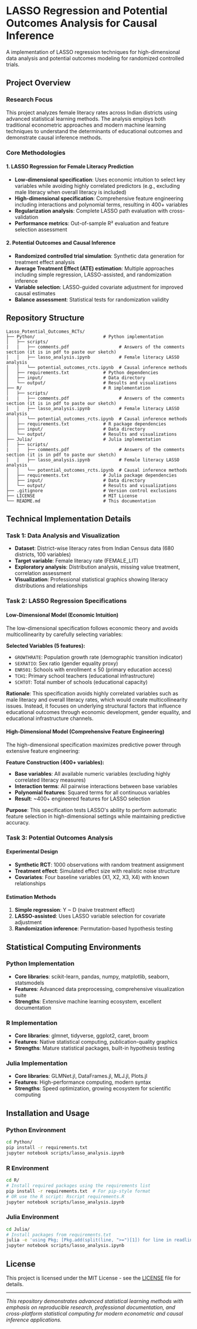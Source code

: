 # LASSO Regression and Potential Outcomes Analysis for Causal Inference

A implementation of LASSO regression techniques for high-dimensional data analysis and potential outcomes modeling for randomized controlled trials. 

## Project Overview

### Research Focus
This project analyzes female literacy rates across Indian districts using advanced statistical learning methods. The analysis employs both traditional econometric approaches and modern machine learning techniques to understand the determinants of educational outcomes and demonstrate causal inference methods.

### Core Methodologies

#### 1. LASSO Regression for Female Literacy Prediction
- **Low-dimensional specification**: Uses economic intuition to select key variables while avoiding highly correlated predictors (e.g., excluding male literacy when overall literacy is included)
- **High-dimensional specification**: Comprehensive feature engineering including interactions and polynomial terms, resulting in 400+ variables
- **Regularization analysis**: Complete LASSO path evaluation with cross-validation
- **Performance metrics**: Out-of-sample R² evaluation and feature selection assessment

#### 2. Potential Outcomes and Causal Inference
- **Randomized controlled trial simulation**: Synthetic data generation for treatment effect analysis
- **Average Treatment Effect (ATE) estimation**: Multiple approaches including simple regression, LASSO-assisted, and randomization inference
- **Variable selection**: LASSO-guided covariate adjustment for improved causal estimates
- **Balance assessment**: Statistical tests for randomization validity

## Repository Structure

```
Lasso_Potential_Outcomes_RCTs/
├── Python/                          # Python implementation
│   ├── scripts/
|   |   ├── comments.pdf                   # Answers of the comments section (it is in pdf to paste our sketch)
│   │   ├── lasso_analysis.ipynb           # Female literacy LASSO analysis
│   │   └── potential_outcomes_rcts.ipynb  # Causal inference methods
│   ├── requirements.txt             # Python dependencies
│   ├── input/                       # Data directory
│   └── output/                      # Results and visualizations
├── R/                               # R implementation  
│   ├── scripts/
|   |   ├── comments.pdf                   # Answers of the comments section (it is in pdf to paste our sketch)
│   │   ├── lasso_analysis.ipynb           # Female literacy LASSO analysis
│   │   └── potential_outcomes_rcts.ipynb  # Causal inference methods
│   ├── requirements.txt             # R package dependencies
│   ├── input/                       # Data directory
│   └── output/                      # Results and visualizations
├── Julia/                           # Julia implementation
│   ├── scripts/
|   |   ├── comments.pdf                   # Answers of the comments section (it is in pdf to paste our sketch)
│   │   ├── lasso_analysis.ipynb           # Female literacy LASSO analysis
│   │   └── potential_outcomes_rcts.ipynb  # Causal inference methods
│   ├── requirements.txt             # Julia package dependencies
│   ├── input/                       # Data directory
│   └── output/                      # Results and visualizations
├── .gitignore                       # Version control exclusions
├── LICENSE                          # MIT License
└── README.md                        # This documentation
```

## Technical Implementation Details

### Task 1: Data Analysis and Visualization
- **Dataset**: District-wise literacy rates from Indian Census data (680 districts, 100 variables)
- **Target variable**: Female literacy rate (FEMALE_LIT)
- **Exploratory analysis**: Distribution analysis, missing value treatment, correlation assessment
- **Visualization**: Professional statistical graphics showing literacy distributions and relationships

### Task 2: LASSO Regression Specifications

#### Low-Dimensional Model (Economic Intuition)
The low-dimensional specification follows economic theory and avoids multicollinearity by carefully selecting variables:

**Selected Variables (5 features):**
- `GROWTHRATE`: Population growth rate (demographic transition indicator)
- `SEXRATIO`: Sex ratio (gender equality proxy)
- `ENR501`: Schools with enrollment ≤ 50 (primary education access)
- `TCH1`: Primary school teachers (educational infrastructure)
- `SCHTOT`: Total number of schools (educational capacity)

**Rationale**: This specification avoids highly correlated variables such as male literacy and overall literacy rates, which would create multicollinearity issues. Instead, it focuses on underlying structural factors that influence educational outcomes through economic development, gender equality, and educational infrastructure channels.

#### High-Dimensional Model (Comprehensive Feature Engineering)
The high-dimensional specification maximizes predictive power through extensive feature engineering:

**Feature Construction (400+ variables):**
- **Base variables**: All available numeric variables (excluding highly correlated literacy measures)
- **Interaction terms**: All pairwise interactions between base variables
- **Polynomial features**: Squared terms for all continuous variables
- **Result**: ~400+ engineered features for LASSO selection

**Purpose**: This specification tests LASSO's ability to perform automatic feature selection in high-dimensional settings while maintaining predictive accuracy.

### Task 3: Potential Outcomes Analysis

#### Experimental Design
- **Synthetic RCT**: 1000 observations with random treatment assignment
- **Treatment effect**: Simulated effect size with realistic noise structure
- **Covariates**: Four baseline variables (X1, X2, X3, X4) with known relationships

#### Estimation Methods
1. **Simple regression**: Y ~ D (naive treatment effect)
2. **LASSO-assisted**: Uses LASSO variable selection for covariate adjustment
3. **Randomization inference**: Permutation-based hypothesis testing

## Statistical Computing Environments

### Python Implementation
- **Core libraries**: scikit-learn, pandas, numpy, matplotlib, seaborn, statsmodels
- **Features**: Advanced data preprocessing, comprehensive visualization suite
- **Strengths**: Extensive machine learning ecosystem, excellent documentation

### R Implementation  
- **Core libraries**: glmnet, tidyverse, ggplot2, caret, broom
- **Features**: Native statistical computing, publication-quality graphics
- **Strengths**: Mature statistical packages, built-in hypothesis testing

### Julia Implementation
- **Core libraries**: GLMNet.jl, DataFrames.jl, MLJ.jl, Plots.jl
- **Features**: High-performance computing, modern syntax
- **Strengths**: Speed optimization, growing ecosystem for scientific computing

## Installation and Usage

### Python Environment
```bash
cd Python/
pip install -r requirements.txt
jupyter notebook scripts/lasso_analysis.ipynb
```

### R Environment  
```bash
cd R/
# Install required packages using the requirements list
pip install -r requirements.txt  # For pip-style format
# OR use the R script: Rscript requirements.R
jupyter notebook scripts/lasso_analysis.ipynb
```

### Julia Environment
```bash
cd Julia/
# Install packages from requirements.txt
julia -e 'using Pkg; [Pkg.add(split(line, ">=")[1]) for line in readlines("requirements.txt") if !startswith(line, "#") && !isempty(strip(line))]'
jupyter notebook scripts/lasso_analysis.ipynb
```

## License

This project is licensed under the MIT License - see the [LICENSE](LICENSE) file for details.

---

*This repository demonstrates advanced statistical learning methods with emphasis on reproducible research, professional documentation, and cross-platform statistical computing for modern econometric and causal inference applications.*
